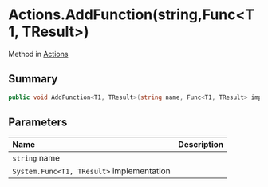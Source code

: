 # Actions.AddFunction(string,Func<T1, TResult>)

Method in [Actions](/docs/api/csharp/yarn.unity.actions.md)

## Summary



```csharp
public void AddFunction<T1, TResult>(string name, Func<T1, TResult> implementation);
```

## Parameters

|Name|Description|
|:---|:---|
|`string` name||
|`System.Func<T1, TResult>` implementation||

